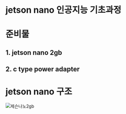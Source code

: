 # jetson nano 인공지능 기초과정
# 준비물
## 1.  jetson nano 2gb
## 2. c type power adapter
# jetson nano 구조
![제슨나노2gb](https://user-images.githubusercontent.com/92077615/196316580-70196b49-9d94-448b-a90d-ea7c82841e6e.jpg)


#
